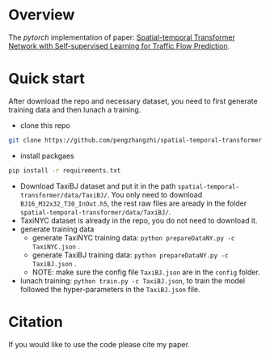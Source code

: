 # Overview

The *pytorch* implementation of paper: [Spatial-temporal Transformer Network with Self-supervised Learning for Traffic Flow Prediction](https://strl2022.github.io/files/paper1.pdf).


# Quick start
After download the repo and necessary dataset, you need to first generate training data and then lunach a training.

- clone this repo
```bash
git clone https://github.com/pengzhangzhi/spatial-temporal-transformer
```
- install packgaes 
```bash
pip install -r requirements.txt 
```
- Download TaxiBJ dataset and put it in the path `spatial-temporal-transformer/data/TaxiBJ/`. You only need to download `BJ16_M32x32_T30_InOut.h5`, the rest raw files are aready in the folder `spatial-temporal-transformer/data/TaxiBJ/`.
- TaxiNYC dataset is already in the repo, you do not need to download it.
- generate training data
  - generate TaxiNYC training data: `python prepareDataNY.py -c TaxiNYC.json` .
  - generate TaxiBJ training data: `python prepareDataNY.py -c TaxiBJ.json` .
  - NOTE: make sure the config file `TaxiBJ.json` are in the `config` folder.
- lunach training: `python train.py -c TaxiBJ.json`, to train the model followed the hyper-parameters in the `TaxiBJ.json` file.

# Citation

If you would like to use the code please cite my paper.
